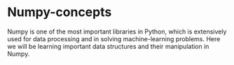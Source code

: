 # Numpy-concepts

Numpy is one of the most important libraries in Python, which is extensively used for data processing and in solving machine-learning problems.
Here we will be learning important data structures and their manipulation in Numpy.

